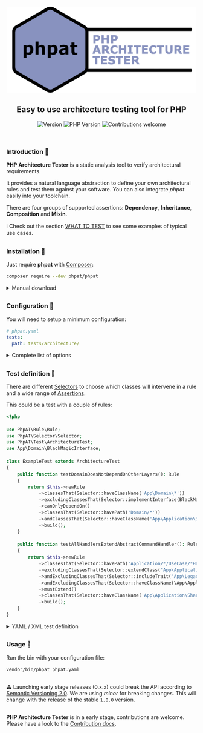 <p align="center">
    <img width="500px" src="https://raw.githubusercontent.com/carlosas/phpat/master/.github/logo.png" alt="PHP Architecture Tester">
</p>
<h2 align="center">Easy to use architecture testing tool for PHP</h2>
<p align="center">
	<a>
		<img src="https://img.shields.io/packagist/v/phpat/phpat?label=version&style=for-the-badge" alt="Version">
    </a>
	<a>
		<img src="https://img.shields.io/packagist/php-v/phpat/phpat?style=for-the-badge" alt="PHP Version">
	</a>
	<a>
		<img src="https://img.shields.io/badge/contributions-welcome-green.svg?style=for-the-badge" alt="Contributions welcome">
	</a>
</p>
<br />

### Introduction 📜

**PHP Architecture Tester** is a static analysis tool to verify architectural requirements.

It provides a natural language abstraction to define your own architectural rules and test them against your software.
You can also integrate *phpat* easily into your toolchain.

There are four groups of supported assertions: **Dependency**, **Inheritance**, **Composition** and **Mixin**.

ℹ️ Check out the section [WHAT TO TEST](doc/WHAT_TO_TEST.md) to see some examples of typical use cases.

<h2></h2>

### Installation 💽

Just require **phpat** with [Composer](https://getcomposer.org/):
```bash
composer require --dev phpat/phpat
```

<details><summary>Manual download</summary>
<br />

If you have dependency conflicts, you can also download the latest PHAR file from [Releases](https://github.com/carlosas/phpat/releases). 

You will have to use it executing `php phpat.phar phpat.yaml` and declare your tests in XML or YAML.

</details>

<h2></h2>

### Configuration 🔧

You will need to setup a minimum configuration:
```yaml
# phpat.yaml
tests:
  path: tests/architecture/
```

<details><summary>Complete list of options</summary>
<br />

| Name                                      | Description                                              | Default      |
|-------------------------------------------|----------------------------------------------------------|:------------:|
| `src` `exclude`                           | Files you want to be excluded in the tests               | *no files*   |
| `composer` `$ALIAS` `json`                | Path of your composer.json file (multiple)               | main json    |
| `composer` `$ALIAS` `lock`                | Path of your composer.lock file (multiple)               | main lock    |
| `tests` `path`                            | The path where your tests are                            | *no default* |
| `tests` `baseline`                        | Path to a generated baseline file                        | *no default* |
| `options` `verbosity`                     | Output verbosity level (-1/0/1/2)                        | 0            |
| `options` `php-version`                   | PHP version of the src code (x.x.x)                      | PHP_VERSION  |
| `options` `ignore-docblocks`              | Ignore relations on docblocks (T/F)                      | false        |
| `options` `ignore-php-extensions`         | Ignore relations to core and extensions classes (T/F)    | true         |
| `--generate-baseline`                     | Option to generate a json baseline file (null/filename)  | false        |

</details>

<h2></h2>

### Test definition 📓

There are different [Selectors](doc/SELECTORS.md) to choose which classes will intervene in a rule and a wide range of [Assertions](doc/ASSERTIONS.md).

This could be a test with a couple of rules:
```php
<?php

use PhpAT\Rule\Rule;
use PhpAT\Selector\Selector;
use PhpAT\Test\ArchitectureTest;
use App\Domain\BlackMagicInterface;

class ExampleTest extends ArchitectureTest
{
    public function testDomainDoesNotDependOnOtherLayers(): Rule
    {
        return $this->newRule
            ->classesThat(Selector::haveClassName('App\Domain\*'))
            ->excludingClassesThat(Selector::implementInterface(BlackMagicInterface::class))
            ->canOnlyDependOn()
            ->classesThat(Selector::havePath('Domain/*'))
            ->andClassesThat(Selector::haveClassName('App\Application\Shared\Service\KnownBadApproach'))
            ->build();
    }
    
    public function testAllHandlersExtendAbstractCommandHandler(): Rule
    {
        return $this->newRule
            ->classesThat(Selector::havePath('Application/*/UseCase/*Handler.php'))
            ->excludingClassesThat(Selector::extendClass('App\Application\Shared\UseCase\DifferentHandler'))
            ->andExcludingClassesThat(Selector::includeTrait('App\Legacy\LegacyTrait'))
            ->andExcludingClassesThat(Selector::haveClassName(\App\Application\Shared\UseCase\AbstractCommandHandler::class))
            ->mustExtend()
            ->classesThat(Selector::haveClassName('App\Application\Shared\UseCase\AbstractCommandHandler'))
            ->build();
    }
}
```

<details><summary>YAML / XML test definition</summary>
<br />

You can also define tests whether in YAML or XML.

```yaml
rules:
  testAssertionsImplementAssertionInterface:
    - classes:
        - havePath: Rule/Assertion/*
    - excluding:
        - haveClassName: PhpAT\Rule\Assertion\*\MustNot*
        - havePath: Rule/Assertion/MatchResult.php
    - assert: mustExtend
    - classes:
        - haveClassName: PhpAT\Rule\Assertion\AbstractAssertion
```
```xml
<?xml version="1.0" encoding="UTF-8" ?>
<test xmlns:xsi="http://www.w3.org/2001/XMLSchema-instance"
       xsi:schemaLocation="https://raw.githubusercontent.com/carlosas/phpat/master/src/Test/Test.xsd">
    <rule name="testAssertionsDoNotDependOnVendors">
        <classes>
            <selector type="havePath">Rule/Assertion/*</selector>
        </classes>
        <assert>canOnlyDependOn</assert>
        <classes>
            <selector type="haveClassName">PhpAT\*</selector>
            <selector type="haveClassName">Psr\*</selector>
        </classes>
    </rule>
</test>
```

</details>

<h2></h2>

### Usage 🚀

Run the bin with your configuration file:
```bash
vendor/bin/phpat phpat.yaml
```

<h2></h2>

⚠ Launching early stage releases (0.x.x) could break the API according to [Semantic Versioning 2.0](https://semver.org/). We are using *minor* for breaking changes.
This will change with the release of the stable `1.0.0` version.

<h2></h2>

**PHP Architecture Tester** is in a early stage, contributions are welcome. Please have a look to the [Contribution docs](.github/CONTRIBUTING.md).
